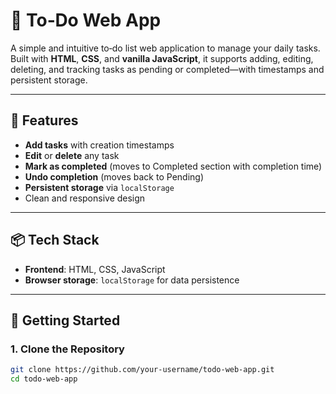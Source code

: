 # 📝 To‑Do Web App

A simple and intuitive to‑do list web application to manage your daily tasks. Built with **HTML**, **CSS**, and **vanilla JavaScript**, it supports adding, editing, deleting, and tracking tasks as pending or completed—with timestamps and persistent storage.

---

## 🚀 Features

- **Add tasks** with creation timestamps
- **Edit** or **delete** any task
- **Mark as completed** (moves to Completed section with completion time)
- **Undo completion** (moves back to Pending)
- **Persistent storage** via `localStorage`
- Clean and responsive design

---

## 📦 Tech Stack

- **Frontend**: HTML, CSS, JavaScript
- **Browser storage**: `localStorage` for data persistence

---

## 🔧 Getting Started

### 1. Clone the Repository  
```bash
git clone https://github.com/your-username/todo-web-app.git
cd todo-web-app
